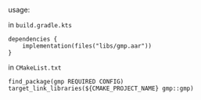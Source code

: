usage:

in `build.gradle.kts`
```
dependencies {
    implementation(files("libs/gmp.aar"))
}
```

in `CMakeList.txt`
```
find_package(gmp REQUIRED CONFIG)
target_link_libraries(${CMAKE_PROJECT_NAME} gmp::gmp)
```
